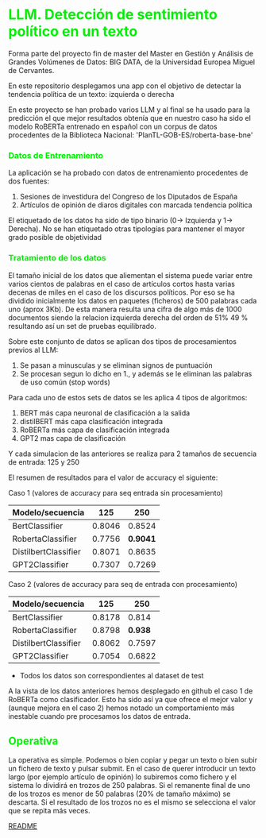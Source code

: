 # <font color=gree>LLM. Detección de sentimiento político en un texto</font>
Forma parte del proyecto fin de master del Master en Gestión y Análisis de Grandes Volúmenes de 
Datos: BIG DATA, de la Universidad Europea Miguel de Cervantes.

En este repositorio desplegamos una app con el objetivo de detectar la tendencia política de un texto: izquierda o derecha


En este  proyecto se han probado varios LLM y al final se  ha usado para la predicción el que mejor resultados obtenía que en nuestro
caso ha sido el modelo RoBERTa entrenado en español con un corpus de datos procedentes de la Biblioteca Nacional:
'PlanTL-GOB-ES/roberta-base-bne'

### <font color=gree>Datos de Entrenamiento</font>

La aplicación se ha probado con datos de entrenamiento procedentes de dos fuentes:
   1. Sesiones de investidura del Congreso de los Diputados de España
   2. Artículos de opinión de diaros digitales con marcada tendencia política   

El etiquetado de los datos ha sido de tipo binario (0-> Izquierda y 1-> Derecha). No se han etiquetado otras tipologías para mantener el mayor grado posible de objetividad

### <font color=gree>Tratamiento de los datos</font>

El tamaño inicial de los datos que aliementan el sistema puede variar entre varios cientos de palabras  en el caso de artículos cortos hasta varias decenas de miles en el caso de los discursos políticos. Por eso se ha dividido inicialmente los datos en paquetes (ficheros) de 500 palabras cada uno (aprox 3Kb). De esta manera resulta una cifra de algo más de 1000 documentos siendo la relacion izquierda derecha del orden  de 51% 49 % resultando así un set de pruebas equilibrado.

Sobre este conjunto de datos se aplican dos tipos de procesamientos previos al LLM:
1. Se pasan a minusculas y se eliminan signos de puntuación
2. Se procesan segun lo dicho en 1., y además se le eliminan las palabras de uso común (stop words)

Para cada uno de estos sets de datos se les  aplica 4 tipos de algoritmos:

1. BERT más capa neuronal de clasificación a la salida
2. distilBERT más capa clasificación integrada 
3. RoBERTa más capa de clasificación integrada
4. GPT2 mas capa de clasificación

Y cada simulacion de las anteriores se realiza para 2 tamaños de secuencia de entrada: 125 y 250

El resumen de resultados para el valor de accuracy el siguiente:

Caso 1 (valores de accuracy para seq entrada sin procesamiento)

|Modelo/secuencia|125|250|
|----------------|----|---|
|BertClassifier|0.8046|0.8524|
|RobertaClassifier|0.7756|**0.9041**|
|DistilbertClassifier|0.8071|0.8635|
|GPT2Classifier|0.7307|0.7269|

Caso 2 (valores de accuracy para seq de entrada con procesamiento)

|Modelo/secuencia|125|250|
|----------------|----|---|
|BertClassifier|0.8178|0.814|
|RobertaClassifier|0.8798|**0.938**|
|DistilbertClassifier|0.8062|0.7597|
|GPT2Classifier|0.7054|0.6822|


  * Todos los datos son correspondientes al dataset de test

A la vista de los datos anteriores hemos desplegado en github el caso 1 de RoBERTa como clasificador. Esto ha sido así ya que ofrece el mejor valor y (aunque mejora en el caso 2) hemos notado un comportamiento más inestable cuando pre procesamos los datos de entrada.

## <font color=gree>Operativa </font>

La operativa es simple. Podemos o bien copiar y pegar un texto o bien subir un fichero de texto y pulsar submit. En el caso de querer introducir un texto largo (por ejemplo artículo de opinión) lo subiremos como fichero y el sistema lo dividirá en trozos de 250 palabras. Si el remanente final de uno de los trozos es menor de 50 palabras (20% de tamaño máximo) se descarta. Si el resultado de los trozos no es el mismo se selecciona el valor que se repita más veces.

[README](https://github.com/restallu/political_sentiment/blob/main/README.md)